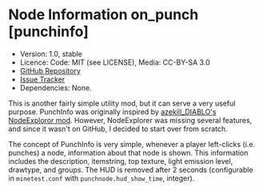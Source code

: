 Node Information on_punch [punchinfo]
=====================================
* Version: 1.0, stable
* Licence: Code: MIT (see LICENSE), Media: CC-BY-SA 3.0
* [GitHub Repository](https://github.com/octacian/punchinfo)
* [Issue Tracker](https://github.com/octacian/punchinfo/issues)
* Dependencies: None.

This is another fairly simple utility mod, but it can serve a very useful purpose. PunchInfo was originally inspired by [azekill_DIABLO's NodeExploror mod](https://forum.minetest.net/viewtopic.php?f=9&t=15565). However, NodeExplorer was missing several features, and since it wasn't on GitHub, I decided to start over from scratch.

The concept of PunchInfo is very simple, whenever a player left-clicks (i.e. punches) a node, information about that node is shown. This information includes the description, itemstring, top texture, light emission level, drawtype, and groups. The HUD is removed after 2 seconds (configurable in `minetest.conf` with `punchnode.hud_show_time`, integer).